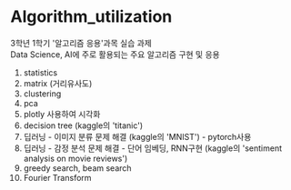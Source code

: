 # Algorithm_utilization
3학년 1학기 '알고리즘 응용'과목 실습 과제  
Data Science, AI에 주로 활용되는 주요 알고리즘 구현 및 응용  

1. statistics 
2. matrix (거리유사도)
3. clustering
4. pca
5. plotly 사용하여 시각화
6. decision tree (kaggle의 'titanic')
7. 딥러닝 - 이미지 분류 문제 해결 (kaggle의 'MNIST') - pytorch사용
8. 딥러닝 - 감정 분석 문제 해결 - 단어 임베딩,  RNN구현 (kaggle의 'sentiment analysis on movie reviews') 
9. greedy search, beam search 
10. Fourier Transform 



